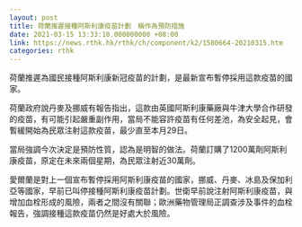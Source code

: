 ```yaml
---
layout: post
title: 荷蘭推遲接種阿斯利康疫苗計劃　稱作為預防措施
date: 2021-03-15 13:33:10.000000000 +08:00
link: https://news.rthk.hk/rthk/ch/component/k2/1580664-20210315.htm
categories: rthk
---
```


荷蘭推遲為國民接種阿斯利康新冠疫苗的計劃，是最新宣布暫停採用這款疫苗的國家。

荷蘭政府說丹麥及挪威有報告指出，這款由英國阿斯利康藥廠與牛津大學合作研發的疫苗，有可能引起嚴重副作用，當局不能容許疫苗有任何差池，為安全起見，會暫緩開始為民眾注射這款疫苗，最少直至本月29日。

當局強調今次決定是預防性質，認為是明智的做法。荷蘭訂購了1200萬劑阿斯利康疫苗，原定在未來兩個星期，為民眾注射近30萬劑。

愛爾蘭是對上一個宣布暫停採用阿斯利康疫苗的國家，挪威、丹麥、冰島及保加利亞等國家，早前已叫停接種阿斯利康疫苗計劃。世衛早前說注射阿斯利康疫苗，與增加血栓形成的風險，兩者之間沒有關聯；歐洲藥物管理局正調查涉及事件的血栓報告，強調接種這款疫苗仍然是好處大於風險。
